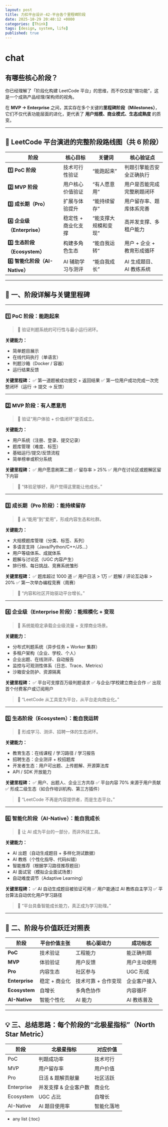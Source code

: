 ```yaml
---
layout: post
title: 力扣平台设计-42-平台各个里程碑阶段
date: 2025-10-29 20:40:12 +0800
categories: [Think]
tags: [design, system, life]
published: true
---
```



# chat

## 有哪些核心阶段？

你已经理解了「阶段化构建 LeetCode 平台」的思维，而不仅仅是“做功能”，这是一个成熟产品经理/架构师的视角。

在 **MVP → Enterprise** 之间，其实存在多个关键的**里程碑阶段（Milestones）**，它们不仅代表功能层面的进化，更代表了 **用户规模、商业模式、生态成熟度** 的质变。

---

## 🧭 LeetCode 平台演进的完整阶段路线图（共 6 阶段）

| 阶段                       | 核心目标        | 关键词         | 核心验证点            |
| ------------------------ | ----------- | ----------- | ---------------- |
| **1️⃣ PoC 阶段**           | 技术可行性验证     | “能跑起来”      | 判题引擎能否安全正确执行     |
| **2️⃣ MVP 阶段**           | 用户核心价值验证    | “有人愿意用”     | 用户是否能完成完整刷题闭环    |
| **3️⃣ 成长期（Pro）**         | 扩展与体验提升     | “能持续留存”     | 用户留存率、题库体系完善     |
| **4️⃣ 企业级（Enterprise）**  | 稳定性 + 商业化支撑 | “能支撑大规模和变现” | 高并发支撑、多租户能力      |
| **5️⃣ 生态阶段（Ecosystem）**  | 构建多角色生态     | “能自我运转”     | 用户 + 企业 + 教育形成循环 |
| **6️⃣ 智能化阶段（AI-Native）** | AI 辅助学习与测评  | “能自我成长”     | AI 生成题目、AI 教练系统  |

---

## 🧩 一、阶段详解与关键里程碑

---

### **1️⃣ PoC 阶段：能跑起来**

> 🎯 验证判题系统的可行性与最小运行闭环。

**关键能力：**

* 简单题目展示
* 在线代码执行（单语言）
* 判题沙箱（Docker / 容器）
* 运行结果反馈

**关键里程碑：**
✅ 第一道题被成功提交 + 返回结果
✅ 第一位用户成功完成一次完整闭环（运行 → 提交 → 反馈）

---

### **2️⃣ MVP 阶段：有人愿意用**

> 🎯 验证“用户体验 + 价值闭环”是否成立。

**关键能力：**

* 用户系统（注册、登录、提交记录）
* 题库管理（难度、标签）
* 基础运行/提交/反馈流程
* 简单榜单或积分系统

**关键里程碑：**
✅ 用户愿意刷第二题
✅ 留存率 > 25%
✅ 用户在讨论区或题解区留下内容

> 💬 “体验足够好，用户觉得这里能让他成长。”

---

### **3️⃣ 成长期（Pro 阶段）：能持续留存**

> 🎯 从“能用”到“爱用”，形成内容生态和社群。

**关键能力：**

* 大规模题库管理（分类、标签、系列）
* 多语言支持（Java/Python/C++/JS…）
* 用户等级体系、成就体系
* 题解与讨论区（UGC 内容产生）
* 排行榜、每日挑战、竞赛系统雏形

**关键里程碑：**
✅ 题库超过 1000 道
✅ 用户日活 > 1万
✅ 题解 / 评论互动率 > 20%
✅ 第一次举办编程竞赛（周赛）

> 💬 “内容和社区开始驱动平台增长。”

---

### **4️⃣ 企业级（Enterprise 阶段）：能规模化 + 变现**

> 🎯 系统能稳定承载企业级流量 + 支撑商业场景。

**关键能力：**

* 分布式判题系统（异步任务 + Worker 集群）
* 多租户架构（企业、学校、个人）
* 企业出题、在线测评、自动报告
* 监控与可观测性体系（日志、Trace、Metrics）
* 沙箱安全防护、资源隔离

**关键里程碑：**
✅ 平台可支撑百万级判题请求
✅ 与企业/学校建立商业合作
✅ 出现首个付费客户或订阅用户

> 💬 “LeetCode 从工具变为平台，从平台走向商业化。”

---

### **5️⃣ 生态阶段（Ecosystem）：能自我运转**

> 🎯 形成学习、测评、招聘一体的生态闭环。

**关键能力：**

* 教育生态：在线课程 / 学习路径 / 学习报告
* 招聘生态：企业测评 + 校招题库
* 开发者生态：用户可出题、上传题解、开源算法库
* API / SDK 开放能力

**关键里程碑：**
✅ 用户、出题人、企业三方共存
✅ 平台内容 70% 来源于用户贡献
✅ 形成二级生态（如合作培训机构、第三方插件）

> 💬 “LeetCode 不再是内容提供者，而是生态平台。”

---

### **6️⃣ 智能化阶段（AI-Native）：能自我成长**

> 🎯 让 AI 成为平台的一部分，而非外挂工具。

**关键能力：**

* AI 出题（自动生成题目 + 多样化测试数据）
* AI 教练（个性化指导、代码纠错）
* 智能推荐（根据学习路径推荐题目）
* AI 面试官（模拟企业面试场景）
* 自动难度调节（Adaptive Learning）

**关键里程碑：**
✅ AI 自动生成题目被验证可用
✅ 用户能通过 AI 教练自主学习
✅ 平台算法自动优化用户学习路径

> 💬 “平台具备智能成长能力，真正成为学习助理。”

---

## 🧱 二、阶段与价值跃迁对照表

| 阶段             | 平台价值主张   | 核心驱动力       | 成功标志    |
| -------------- | -------- | ----------- | ------- |
| **PoC**        | 技术验证     | 工程能力        | 能正确判题   |
| **MVP**        | 体验验证     | 用户反馈        | 用户主动使用  |
| **Pro**        | 内容生态     | 社区参与        | UGC 形成  |
| **Enterprise** | 稳定 + 商业化 | 技术可靠 + 合作变现 | 企业客户接入  |
| **Ecosystem**  | 自增长      | 多角色协作       | 内容循环    |
| **AI-Native**  | 智能个性化    | AI 能力       | AI 教练普及 |

---

## 💡 三、总结思路：每个阶段的“北极星指标”（North Star Metric）

| 阶段         | 北极星指标        | 对应价值  |
| ---------- | ------------ | ----- |
| PoC        | 判题成功率        | 技术可行  |
| MVP        | 用户留存率        | 用户价值  |
| Pro        | 日活 & 题解贡献量   | 社区活跃  |
| Enterprise | 并发支撑 & 企业客户数 | 商业化   |
| Ecosystem  | UGC 占比       | 自增长   |
| AI-Native  | AI 题目使用率     | 智能化落地 |

* any list
{:toc}
